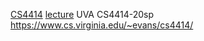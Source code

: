 [CS4414](https://www.cs.virginia.edu/~cr4bd/4414/S2020/schedule.html)
[lecture](https://www.bilibili.com/video/BV1uz4y167p1?p=1&vd_source=ffd7aa33c178fb1cead28a3d0df0d4d0)
UVA CS4414-20sp
https://www.cs.virginia.edu/~evans/cs4414/
